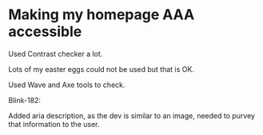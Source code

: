 # Making my homepage AAA accessible

Used Contrast checker a lot.

Lots of my easter eggs could not be used but that is OK.

Used Wave and Axe tools to check.

Blink-182:

Added aria description, as the dev is similar to an image, needed to purvey that information to the user.
